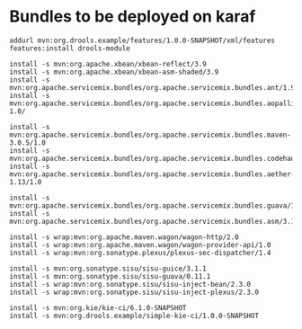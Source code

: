 Bundles to be deployed on karaf
===============================

    addurl mvn:org.drools.example/features/1.0.0-SNAPSHOT/xml/features
    features:install drools-module

    install -s mvn:org.apache.xbean/xbean-reflect/3.9
    install -s mvn:org.apache.xbean/xbean-asm-shaded/3.9
    install -s mvn:org.apache.servicemix.bundles/org.apache.servicemix.bundles.ant/1.9.2_1
    install -s mvn:org.apache.servicemix.bundles/org.apache.servicemix.bundles.aopalliance-1.0/

    install -s mvn:org.apache.servicemix.bundles/org.apache.servicemix.bundles.maven-3.0.5/1.0
    install -s mvn:org.apache.servicemix.bundles/org.apache.servicemix.bundles.codehaus/1.0
    install -s mvn:org.apache.servicemix.bundles/org.apache.servicemix.bundles.aether-1.13/1.0

    install -s mvn:org.apache.servicemix.bundles/org.apache.servicemix.bundles.guava/11_1
    install -s mvn:org.apache.servicemix.bundles/org.apache.servicemix.bundles.asm/3.1_3

    install -s wrap:mvn:org.apache.maven.wagon/wagon-http/2.0
    install -s wrap:mvn:org.apache.maven.wagon/wagon-provider-api/1.0
    install -s wrap:mvn:org.sonatype.plexus/plexus-sec-dispatcher/1.4

    install -s mvn:org.sonatype.sisu/sisu-guice/3.1.1
    install -s mvn:org.sonatype.sisu/sisu-guava/0.11.1
    install -s wrap:mvn:org.sonatype.sisu/sisu-inject-bean/2.3.0
    install -s wrap:mvn:org.sonatype.sisu/sisu-inject-plexus/2.3.0

    install -s mvn:org.kie/kie-ci/6.1.0-SNAPSHOT
    install -s mvn:org.drools.example/simple-kie-ci/1.0.0-SNAPSHOT